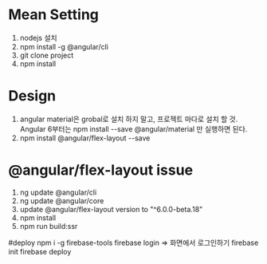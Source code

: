 # Mean Setting
1. nodejs 설치
2. npm install -g @angular/cli
3. git clone project
4. npm install

# Design
1. angular material은 grobal로 설치 하지 말고, 프로젝트 마다로 설치 할 것.
Angular 6부터는 npm install --save @angular/material 만 실행하면 된다.
2. npm install @angular/flex-layout --save


# @angular/flex-layout issue
1. ng update @angular/cli
2. ng update @angular/core
3. update @angular/flex-layout version to "^6.0.0-beta.18"
4. npm install
5. npm run build:ssr

#deploy
npm i -g firebase-tools
firebase login => 화면에서 로그인하기
firebase init
firebase deploy
